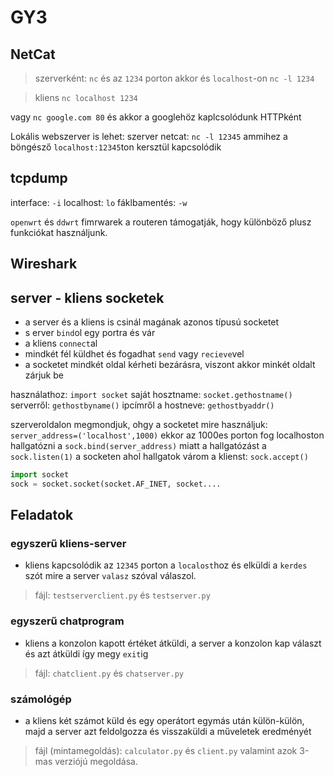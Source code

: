 # GY3
## NetCat
> szerverként: `nc` és az `1234` porton akkor és `localhost`-on `nc -l 1234`

> kliens `nc localhost 1234`

vagy `nc google.com 80` és akkor a googlehöz kaplcsolódunk HTTPként

Lokális webszerver is lehet:
szerver netcat: `nc -l 12345` ammihez a böngésző `localhost:12345`ton kersztül kapcsolódik

## tcpdump
  interface: `-i`
  localhost: `lo`
  fáklbamentés: `-w`

`openwrt` és `ddwrt` fimrwarek a routeren támogatják, hogy különböző plusz funkciókat használjunk.

## Wireshark
 
## server - kliens socketek
- a server és a kliens is csinál magának azonos típusú socketet
- s erver `bind`ol egy portra és vár
- a kliens `connect`al
- mindkét fél küldhet és fogadhat `send` vagy `recieve`vel
- a socketet mindkét oldal kérheti bezárásra, viszont akkor minkét oldalt zárjuk be

használathoz: `import socket`
saját hosztname: `socket.gethostname()`
serverről: `gethostbyname()`
ipcímről a hostneve: `gethostbyaddr()`

szerveroldalon megmondjuk, ohgy a socketet mire használjuk: `server_address=('localhost',1000)` ekkor az 1000es porton fog localhoston hallgatózni a `sock.bind(server_address)` miatt
a hallgatózást a `sock.listen(1)`
a socketen ahol hallgatok várom a klienst: `sock.accept()`

````Python
import socket
sock = socket.socket(socket.AF_INET, socket....
````
## Feladatok
### egyszerű kliens-server
- kliens kapcsolódik az `12345` porton a `localost`hoz és elküldi a `kerdes` szót mire a server `valasz` szóval válaszol.
> fájl: `testserverclient.py` és `testserver.py`

### egyszerű chatprogram
- kliens a konzolon kapott értéket átküldi, a server a konzolon kap választ és azt átküldi így megy `exit`ig
> fájl: `chatclient.py` és `chatserver.py`

### számológép
- a kliens két számot küld és egy operátort egymás után külön-külön, majd a server azt feldolgozza és visszaküldi a műveletek eredményét
> fájl (mintamegoldás): `calculator.py` és `client.py` valamint azok 3-mas verziójú megoldása.
